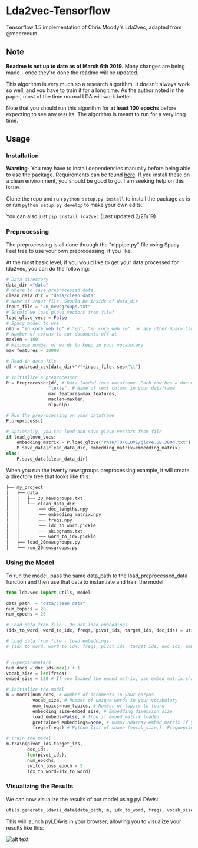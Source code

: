 # Lda2vec-Tensorflow
Tensorflow 1.5 implementation of Chris Moody's Lda2vec, adapted from @meereeum

## Note
**Readme is not up to date as of March 6th 2019.** Many changes are being made - once they're done the readme will be updated.

This algorithm is very much so a research algorithm. It doesn't always work so well, and you have to train it for a long time. As the author noted in the paper, most of the time normal LDA will work better.

Note that you should run this algorithm for **at least 100 epochs** before expecting to see any results. The algorithm is meant to run for a very long time. 

## Usage
### Installation
**Warning**- You may have to install dependencies manually before being able to use the package. Requirements can be found [here](https://github.com/nateraw/Lda2vec-Tensorflow/issues/27). If you install these on a clean environment, you should be good to go. I am seeking help on this issue.

Clone the repo and run `python setup.py install` to install the package as is or run `python setup.py develop` to make your own edits. 

You can also just `pip install lda2vec` (Last updated 2/28/19)

### Preprocessing

The preprocessing is all done through the "nlppipe.py" file using Spacy. Feel free to use your own preprocessing, if you like.

At the most basic level, if you would like to get your data processed for lda2vec,
you can do the following:

```python
# Data directory
data_dir ="data"
# Where to save preprocessed data
clean_data_dir = "data/clean_data"
# Name of input file. Should be inside of data_dir
input_file = "20_newsgroups.txt"
# Should we load glove vectors from file?
load_glove_vecs = False
# Spacy model to use
nlp = "en_core_web_lg" # "en", "en_core_web_sm", or any other Spacy Language model you have
# Number of tokens to cut documents off at
maxlen = 100
# Maximum number of words to keep in your vocabulary
max_features = 30000

# Read in data file
df = pd.read_csv(data_dir+"/"+input_file, sep="\t")

# Initialize a preprocessor
P = Preprocessor(df, # Data loaded into dataframe. Each row has a document.
                "texts", # Name of text column in your dataframe
                max_features=max_features,
                maxlen=maxlen,
                nlp=nlp)

# Run the preprocessing on your dataframe
P.preprocess()

# Optionally, you can load and save glove vectors from file
if load_glove_vecs:
    embedding_matrix = P.load_glove("PATH/TO/GLOVE/glove.6B.300d.txt")
    P.save_data(clean_data_dir, embedding_matrix=embedding_matrix)
else:
    P.save_data(clean_data_dir)
```

When you run the twenty newsgroups preprocessing example, it will create a directory tree that looks like this:
```bash
├── my_project
│   ├── data
│   │   ├── 20_newsgroups.txt
│   │   └── clean_data_dir
│   │       ├── doc_lengths.npy
│   │       ├── embedding_matrix.npy
│   │       ├── freqs.npy
│   │       ├── idx_to_word.pickle
│   │       ├── skipgrams.txt
│   │       └── word_to_idx.pickle
│   ├── load_20newsgroups.py
│   └── run_20newsgroups.py
```

### Using the Model

To run the model, pass the same data_path to the
load_preprocessed_data function and then use that data to instantiate and train the model.

```python
from lda2vec import utils, model

data_path  = "data/clean_data"
num_topics = 20
num_epochs = 20

# Load data from file - Do not load embeddings
(idx_to_word, word_to_idx, freqs, pivot_ids, target_ids, doc_ids) = utils.load_preprocessed_data(data_path)

# Load data from file - Load embeddings
# (idx_to_word, word_to_idx, freqs, pivot_ids, target_ids, doc_ids, embed_matrix) = utils.load_preprocessed_data(data_path, load_embed_matrix=True)


# Hyperparameters
num_docs = doc_ids.max() + 1
vocab_size = len(freqs)
embed_size = 128 # If you loaded the embed matrix, use embed_matrix.shape[1]

# Initialize the model
m = model(num_docs, # Number of documents in your corpus
          vocab_size, # Number of unique words in your vocabulary
          num_topics=num_topics, # Number of topics to learn
          embedding_size=embed_size, # Embedding dimension size
          load_embeds=False, # True if embed_matrix loaded
          pretrained_embeddings=None, # numpy.ndarray embed_matrix if you loaded it
          freqs=freqs) # Python list of shape (vocab_size,). Frequencies of each token, same order as embed matrix mappings.

# Train the model
m.train(pivot_ids,target_ids,
        doc_ids,
        len(pivot_ids),
        num_epochs,
        switch_loss_epoch = 5
        idx_to_word=idx_to_word)
```

### Visualizing the Results
We can now visualize the results of our model using pyLDAvis:
```python
utils.generate_ldavis_data(data_path, m, idx_to_word, freqs, vocab_size)
```
This will launch pyLDAvis in your browser, allowing you to visualize your results like this:

![alt text](https://github.com/nateraw/Lda2vec-Tensorflow/blob/master/pyLDAvis_results.png)
